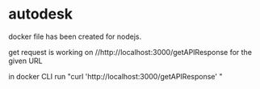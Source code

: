 # autodesk

docker file has been created for nodejs.

get request is working on //http://localhost:3000/getAPIResponse for the given URL

in docker CLI run "curl 'http://localhost:3000/getAPIResponse' "
